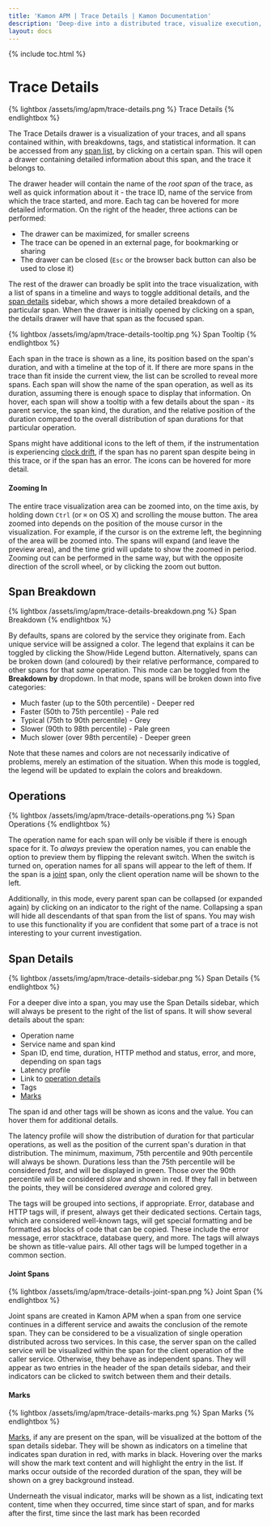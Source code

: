 ```yaml
---
title: 'Kamon APM | Trace Details | Kamon Documentation'
description: 'Deep-dive into a distributed trace, visualize execution, and keep trace of performance with Kamon APM trace details view'
layout: docs
---
```


{% include toc.html %}

Trace Details
=============

{% lightbox /assets/img/apm/trace-details.png %}
Trace Details
{% endlightbox %}

The Trace Details drawer is a visualization of your traces, and all spans contained within, with breakdowns, tags, and statistical information. It can be accessed
from any [span list], by clicking on a certain span. This will open a drawer containing detailed information about this span, and the trace it belongs to.

The drawer header will contain the name of the _root span_ of the trace, as well as quick information about it - the trace ID, name of the service from which the trace
started, and more. Each tag can be hovered for more detailed information. On the right of the header, three actions can be performed:

* The drawer can be maximized, for smaller screens
* The trace can be opened in an external page, for bookmarking or sharing
* The drawer can be closed (`Esc` or the browser back button can also be used to close it)

The rest of the drawer can broadly be split into the trace visualization, with a list of spans in a timeline and ways to toggle additional details, and the [span details](#span-details) sidebar, which shows a more detailed breakdown of a particular span. When the drawer is initially opened by clicking on a span, the details drawer will have
that span as the focused span.

{% lightbox /assets/img/apm/trace-details-tooltip.png %}
Span Tooltip
{% endlightbox %}

Each span in the trace is shown as a line, its position based on the span's duration, and with a timeline at the top of it. If there are more spans in the trace than fit inside
the current view, the list can be scrolled to reveal more spans. Each span will show the name of the span operation, as well as its duration, assuming there is enough space to display that information. On hover, each span will show a tooltip with a few details about the span - its parent service, the span kind, the duration, and the relative position of the duration
compared to the overall distribution of span durations for that particular operation.

Spans might have additional icons to the left of them, if the instrumentation is experiencing [clock drift], if the span has no parent span despite being in this trace, or if the span has an error. The icons can be hovered for more detail.

#### Zooming In

<div data-video-src="/assets/video/trace-details-zoom.mp4" data-caption="Trace Details Zoom" />

The entire trace visualization area can be zoomed into, on the time axis, by holding down `Ctrl` (or `⌘` on OS X) and scrolling the mouse button. The area zoomed into depends on the
position of the mouse cursor in the visualization. For example, if the cursor is on the extreme left, the beginning of the area will be zoomed into. The spans will expand (and leave
the preview area), and the time grid will update to show the zoomed in period. Zooming out can be performed in the same way, but with the opposite direction of the scroll wheel,
or by clicking the zoom out button.

Span Breakdown
---------------

{% lightbox /assets/img/apm/trace-details-breakdown.png %}
Span Breakdown
{% endlightbox %}

By defaults, spans are colored by the service they originate from. Each unique service will be assigned a color. The legend that explains it can be toggled by clicking the Show/Hide Legend button. Alternatively, spans can be broken down (and coloured) by their relative performance, compared to other spans for that _same_ operation. This mode can be toggled from the **Breakdown by** dropdown. In that mode, spans will be broken down into five categories:

* Much faster (up to the 50th percentile) - Deeper red
* Faster (50th to 75th percentile) - Pale red
* Typical (75th to 90th percentile) - Grey
* Slower (90th to 98th percentile) - Pale green
* Much slower (over 98th percentile) - Deeper green

Note that these names and colors are not necessarily indicative of problems, merely an estimation of the situation. When this mode is toggled, the legend will be updated to explain
the colors and breakdown.

Operations
----------

{% lightbox /assets/img/apm/trace-details-operations.png %}
Span Operations
{% endlightbox %}

The operation name for each span will only be visible if there is enough space for it. To _always_ preview the operation names, you can enable the option to preview them by flipping
the relevant switch. When the switch is turned on, operation names for all spans will appear to the left of them. If the span is a [joint] span, only the client operation name will
be shown to the left.

Additionally, in this mode, every parent span can be collapsed (or expanded again) by clicking on an indicator to the right of the name. Collapsing a span will hide all descendants of that span from the list of spans. You may wish to use this functionality if you are confident that some part of a trace is not interesting to your current investigation.

Span Details
-------------

{% lightbox /assets/img/apm/trace-details-sidebar.png %}
Span Details
{% endlightbox %}

For a deeper dive into a span, you may use the Span Details sidebar, which will always be present to the right of the list of spans. It will show several details about the span:

* Operation name
* Service name and span kind
* Span ID, end time, duration, HTTP method and status, error, and more, depending on span tags
* Latency profile
* Link to [operation details]
* Tags
* [Marks](#marks)

The span id and other tags will be shown as icons and the value. You can hover them for additional details.

The latency profile will show the distribution of duration for that particular operations, as well as the position of the current span's duration in that distribution. The minimum,
maximum, 75th percentile and 90th percentile will always be shown. Durations less than the 75th percentile will be considered _fast_, and will be displayed in green. Those over the
90th percentile will be considered _slow_ and shown in red. If they fall in between the points, they will be considered _average_ and colored grey.

The tags will be grouped into sections, if appropriate. Error, database and HTTP tags will, if present, always get their dedicated sections. Certain tags, which are considered
well-known tags, will get special formatting and be formatted as blocks of code that can be copied. These include the error message, error stacktrace, database query, and more. The tags will always be shown as title-value pairs. All other tags will be lumped together in a common section.

#### Joint Spans

{% lightbox /assets/img/apm/trace-details-joint-span.png %}
Joint Span
{% endlightbox %}

Joint spans are created in Kamon APM when a span from one service continues in a different service and awaits the conclusion of the remote span. They can be considered to
be a visualization of single operation distributed across two services. In this case, the server span on the called service will be visualized within the span for the client
operation of the caller service. Otherwise, they behave as independent spans. They will appear as two entries in the header of the span details sidebar, and their indicators
can be clicked to switch between them and their details.

#### Marks

{% lightbox /assets/img/apm/trace-details-marks.png %}
Span Marks
{% endlightbox %}

[Marks][marks], if any are present on the span, will be visualized at the bottom of the span details sidebar. They will be shown as indicators on a timeline that indicates span
duration in red, with marks in black. Hovering over the marks will show the mark text content and will highlight the entry in the list. If marks occur outside of the recorded
duration of the span, they will be shown on a grey background instead.

Underneath the visual indicator, marks will be shown as a list, indicating text content, time when they occurred, time since start of span, and for marks after the first, time
since the last mark has been recorded

[clock drift]: https://en.wikipedia.org/wiki/Clock_drift
[marks]: ../overview/#span-marks
[operation details]: ../../services/service-details/#operation-details
[span list]: ../trace-list/
[joint]: ./#joint-spans
